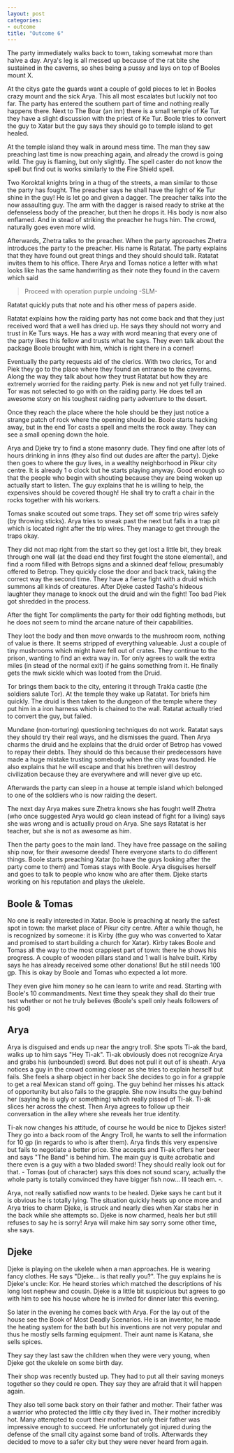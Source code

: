 ```yaml
---
layout: post
categories:
- outcome
title: "Outcome 6"
---
```


The party immediately walks back to town, taking somewhat more than halve a day. Arya's leg is all messed up because of the rat bite she sustained in the caverns, so shes being a pussy and lays on top of Booles mount X.

At the citys gate the guards want a couple of gold pieces to let in Booles crazy mount and the sick Arya. This all most escalates but luckily not too far. The party has entered the southern part of time and nothing really happens there. Next to The Boar (an inn) there is a small temple of Ke Tur.  they have a slight discussion with the priest of Ke Tur. Boole tries to convert the guy to Xatar but the guy says they should go to temple island to get healed.

At the temple island they walk in around mess time. The man they saw preaching last time is now preaching again, and already the crowd is going wild. The guy is flaming, but only slightly. The spell caster do not know the spell but find out is works similarly to the Fire Shield spell.

Two Koroktal knights bring in a thug of the streets, a man similar to those the party has fought. The preacher says he shall have the light of Ke Tur shine in the guy! He is let go and given a dagger. The preacher talks into the now assaulting guy. The arm with the dagger is raised ready to strike at the defenseless body of the preacher, but then he drops it. His body is now also enflamed. And in stead of striking the preacher he hugs him. The crowd, naturally goes even more wild.

Afterwards, Zhetra talks to the preacher. When the party approaches Zhetra introduces the party to the preacher. His name is Ratatat. The party explains that they have found out great things and they should should talk. Ratatat invites them to his office. There Arya and Tomas notice a letter with what looks like has the same handwriting as their note they found in the cavern which said 

> Proceed with operation purple undoing -SLM-

Ratatat quickly puts that note and his other mess of papers aside.

Ratatat explains how the raiding party has not come back and that they just received word that a well has dried up. He says they should not worry and trust in Ke Turs ways. He has a way with word meaning that every one of the party likes this fellow and trusts what he says. They even talk about the package Boole brought with him, which is right there in a corner!

Eventually the party requests aid of the clerics. With two clerics, Tor and Piek they go to the place where they found an entrance to the caverns. Along the way they talk about how they trust Ratatat but how they are extremely worried for the raiding party. Piek is new and not yet fully trained. Tor was not selected to go with on the raiding party. He does tell an awesome story on his toughest raiding party adventure to the desert.

Once they reach the place where the hole should be they just notice a strange patch of rock where the opening should be. Boole starts hacking away, but in the end Tor casts a spell and melts the rock away. They can see a small opening down the hole.

Arya and Djeke try to find a stone masonry dude. They find one after lots of hours drinking in inns (they also find out dudes are after the party). Djeke then goes to where the guy lives, in a wealthy neighborhood in Pikur city centre. It is already 1 o clock but he starts playing anyway. Good enough so that the people who begin with shouting because they are being woken up actually start to listen. The guy explains that he is willing to help, the expensives should be covered though! He shall try to craft a chair in the rocks together with his workers.

Tomas snake scouted out some traps. They set off some trip wires safely (by throwing sticks). Arya tries to sneak past the next but falls in a trap pit which is located right after the trip wires. They manage to get through the traps okay.

They did not map right from the start so they get lost a little bit, they break through one wall (at the dead end they first fought the stone elemental), and find a room filled with Betrops signs and a skinned deaf fellow, presumably offered to Betrop. They quickly close the door and back track, taking the correct way the second time. They have a fierce fight with a druid which summons all kinds of creatures. After Djeke casted Tasha's hideous laughter they manage to knock out the druid and win the fight! Too bad Piek got shredded in the process.

After the fight Tor compliments the party for their odd fighting methods, but he does not seem to mind the arcane nature of their capabilities.

They loot the body and then move onwards to the mushroom room, nothing of value is there. It seems stripped of everything valueable. Just a couple of tiny mushrooms which might have fell out of crates. They continue to the prison, wanting to find an extra way in. Tor only agrees to walk the extra miles (in stead of the normal exit) if he gains something from it. He finally gets the mwk sickle which was looted from the Druid.

Tor brings them back to the city, entering it through Trakla castle (the soldiers salute Tor). At the temple they wake up Ratatat. Tor briefs him quickly. The druid is then taken to the dungeon of the temple where they put him in a iron harness which is chained to the wall. Ratatat actually tried to convert the guy, but failed.

Mundane (non-torturing) questioning techniques do not work. Ratatat says they should try their real ways, and he dismisses the guard. Then Arya charms the druid and he explains that the druid order of Betrop has vowed to repay their debts. They should do this because their predecessors have made a huge mistake trusting somebody when the city was founded. He also explains that he will escape and that his brethren will destroy civilization because they are everywhere and will never give up etc.

Afterwards the party can sleep in a house at temple island which belonged to one of the soldiers who is now raiding the desert.

The next day Arya makes sure Zhetra knows she has fought well! Zhetra (who once suggested Arya would go clean instead of fight for a living) says she was wrong and is actually proud on Arya. She says Ratatat is her teacher, but she is not as awesome as him.

Then the party goes to the main land. They have free passage on the sailing ship now, for their awesome deeds! There everyone starts to do different things. Boole starts preaching Xatar (to have the guys looking after the party come to them) and Tomas stays with Boole. Arya disguises herself and goes to talk to people who know who are after them. Djeke starts working on his reputation and plays the ukelele.

## Boole & Tomas
No one is really interested in Xatar. Boole is preaching at nearly the safest spot in town: the market place of Pikur city centre. After a while though, he is recognized by someone: it is Kirby (the guy who was converted to Xatar and promised to start building a church for Xatar). Kirby takes Boole and Tomas all the way to the most crappiest part of town: there he shows his progress. A couple of wooden pillars stand and 1 wall is halve built. Kirby says he has already received some other donations! But he still needs 100 gp. This is okay by Boole and Tomas who expected a lot more.

They even give him money so he can learn to write and read. Starting with Boole's 10 commandments. Next time they speak they shall do their true test whether or not he truly believes (Boole's spell only heals followers of his god)

## Arya
Arya is disguised and ends up near the angry troll. She spots Ti-ak the bard, walks up to him says "Hey Ti-ak". Ti-ak obviously does not recognize Arya and grabs his (unbounded) sword. But does not pull it out of is sheath. Arya notices a guy in the crowd coming closer as she tries to explain herself but fails. She feels a sharp object in her back She decides to go in for a grapple to get a real Mexican stand off going. The guy behind her misses his attack of opportunity but also fails to the grapple. She now insults the guy behind her (saying he is ugly or something) which really pissed of Ti-ak. Ti-ak slices her across the chest. Then Arya agrees to follow up their conversation in the alley where she reveals her true identity.

Ti-ak now changes his attitude, of course he would be nice to Djekes sister!  They go into a back room of the Angry Troll, he wants to sell the information for 10 gp (in regards to who is after them). Arya finds this very expensive but fails to negotiate a better price. She accepts and Ti-ak offers her beer and says "The Band" is behind him. The main guy is quite acrobatic and there even is a guy with a two bladed sword! They should really look out for that. - Tomas (out of character) says this does not sound scary, actually the whole party is totally convinced they have bigger fish now... Ill teach em. -.

Arya, not really satisfied now wants to be healed. Djeke says he cant but it is obvious he is totally lying. The situation quickly heats up once more and Arya tries to charm Djeke, is struck and nearly dies when Xar stabs her in the back while she attempts so. Djeke is now charmed, heals her but still refuses to say he is sorry! Arya will make him say sorry some other time, she says.

## Djeke
Djeke is playing on the ukelele when a man approaches. He is wearing fancy clothes. He says "Djeke... is that really you?". The guy explains he is Djeke's uncle: Kor. He heard stories which matched the descriptions of his long lost nephew and cousin. Djeke is a little bit suspicious but agrees to go with him to see his house where he is invited for dinner later this evening.

So later in the evening he comes back with Arya. For the lay out of the house see the Book of Most Deadly Scenarios. He is an inventor, he made the heating system for the bath but his inventions are not very popular and thus he mostly sells farming equipment. Their aunt name is Katana, she sells spices.

They say they last saw the children when they were very young, when Djeke got the ukelele on some birth day.

Their shop was recently busted up. They had to put all their saving moneys together so they could re open. They say they are afraid that it will happen again.

They also tell some back story on their father and mother. Their father was a warrior who protected the little city they lived in. Their mother incredibly hot.  Many attempted to court their mother but only their father was impressive enough to succeed. He unfortunately got injured during the defense of the small city against some band of trolls. Afterwards they decided to move to a safer city but they were never heard from again.



